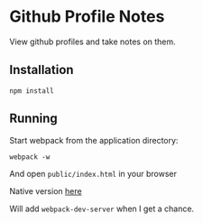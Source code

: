 # Github Profile Notes

View github profiles and take notes on them.

## Installation

```
npm install
```

## Running

Start webpack from the application directory:

```
webpack -w
```

And open `public/index.html` in your browser

Native version [here](https://github.com/tigershen23/GithubProfileNotes)

Will add `webpack-dev-server` when I get a chance.
